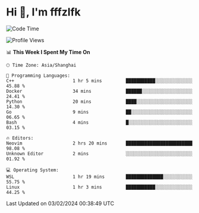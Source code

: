 # Hi 👋, I'm fffzlfk

<!--START_SECTION:waka-->
![Code Time](http://img.shields.io/badge/Code%20Time-647%20hrs%2011%20mins-blue)

![Profile Views](http://img.shields.io/badge/Profile%20Views-0-blue)

📊 **This Week I Spent My Time On** 

```text
🕑︎ Time Zone: Asia/Shanghai

💬 Programming Languages: 
C++                      1 hr 5 mins         ███████████░░░░░░░░░░░░░░   45.88 % 
Docker                   34 mins             ██████░░░░░░░░░░░░░░░░░░░   24.41 % 
Python                   20 mins             ████░░░░░░░░░░░░░░░░░░░░░   14.30 % 
Go                       9 mins              ██░░░░░░░░░░░░░░░░░░░░░░░   06.65 % 
Bash                     4 mins              █░░░░░░░░░░░░░░░░░░░░░░░░   03.15 % 

🔥 Editors: 
Neovim                   2 hrs 20 mins       █████████████████████████   98.08 % 
Unknown Editor           2 mins              ░░░░░░░░░░░░░░░░░░░░░░░░░   01.92 % 

💻 Operating System: 
WSL                      1 hr 19 mins        ██████████████░░░░░░░░░░░   55.75 % 
Linux                    1 hr 3 mins         ███████████░░░░░░░░░░░░░░   44.25 % 
```


 Last Updated on 03/02/2024 00:38:49 UTC
<!--END_SECTION:waka-->
